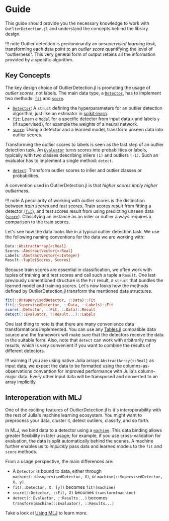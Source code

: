 # Guide

This guide should provide you the necessary knowledge to work with `OutlierDetection.jl` and understand the concepts behind the library design.

!!! note
    Outlier detection is predominantly an *unsupervised learning task*, transforming each data point to an *outlier score* quantifying the level of "outlierness". This very general form of output retains all the information provided by a specific algorithm.

## Key Concepts

The key design choice of OutlierDetection.jl is promoting the usage of *outlier scores*, not labels. The main data type, a [`Detector`](@ref), has to implement two methods: [`fit`](@ref) and [`score`](@ref).

- [`Detector`](@ref): A `struct` defining the hyperparameters for an outlier detection algorithm, just like an estimator in [scikit-learn](https://scikit-learn.org/stable/developers/develop.html).
- [`fit`](@ref): Learn a [`Model`](@ref) for a specific detector from input data `X` and labels `y` (if supervised), for example the weights of a neural network.
- [`score`](@ref): Using a detector and a learned model, transform unseen data into outlier scores.

Transforming the outlier scores to labels is seen as the last step of an outlier detection task. An [`Evaluator`](@ref) turns scores into probabilities or labels, typically with two classes describing inliers `(1)` and outliers `(-1)`. Such an evaluator has to implement a single method: `detect`.

- [`detect`](@ref): Transform outlier scores to inlier and outlier classes or probabilities.

A convention used in OutlierDetection.jl is that *higher scores imply higher outlierness*.

!!! note
    A peculiarity of working with outlier scores is the distinction between *train scores* and *test scores*. Train scores result from fitting a detector ([`fit`](@ref)), and test scores result from using predicting unseen data ([`score`](@ref)). Classifying an instance as an inlier or outlier always requires a comparison to the train scores.

Let's see how the data looks like in a typical outlier detection task. We use the following naming conventions for the data we are working with:

```julia
Data::AbstractArray{<:Real}
Scores::AbstractVector{<:Real}
Labels::AbstractVector{<:Integer}
Result::Tuple{Scores, Scores}
```

Because train scores are essential in classification, we often work with tuples of training and test scores and call such a tuple a `Result`. One last previously unmentioned structure is the `Fit` result, a `struct` that bundles the learned model and training scores. Let's now looks how the methods defined by OutlierDetection.jl transform the mentioned data structures.

```julia
fit(::UnsupervisedDetector, ::Data)::Fit
fit(::SupervisedDetector, ::Data, ::Labels)::Fit
score(::Detector, ::Fit, ::Data)::Result
detect(::Evaluator, ::Result...)::Labels
```

One last thing to note is that there are many convenience data transformations implemented. You can use any [Tables.jl](https://github.com/JuliaData/Tables.jl) compatible data source and the framework will make sure that the detectors receive the data in the suitable form. Also, note that `detect` can work with arbitrarily many results, which is very convenient if you want to combine the results of different detectors.

!!! warning
    If you are using native Julia arrays `AbstractArray{<:Real}` as input data, we expect the data to be formatted using the columns-as-observations convention for improved performance with Julia's column-major data. Every other input data will be transposed and converted to an array implicitly.

## Interoperation with MLJ

One of the exciting features of OutlierDetection.jl is it's interoperability with the rest of Julia's machine learning ecosystem. You might want to preprocess your data, cluster it, detect outliers, classify, and so forth.

In MLJ, we bind data to a detector using a [`machine`](https://alan-turing-institute.github.io/MLJ.jl/dev/machines/). This data binding allows greater flexibility in later usage; for example, if you use cross-validation for evaluation, the data is split automatically behind the scenes. A machine further enables us to *implicitly* pass data and learned models to the `fit` and `score` methods.

From a usage perspective, the main differences are:

- A `Detector` is bound to data, either through `machine(::UnsupervisedDetector, X)`, or `machine(::SupervisedDetector, X, y)`.
- `fit(::Detector, X, [y])` becomes `fit!(machine)`
- `score(::Detector, ::Fit, X)` becomes `transform(machine)`
- `detect(::Evaluator, ::Results...)` becomes `transform(machine(::Evaluator), ::Results...)`

Take a look at [Using MLJ](../../documentation/using-mlj/) to learn more.
